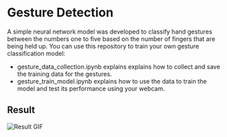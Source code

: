 # Gesture Detection

A simple neural network model was developed to classify hand gestures between the numbers one to five based on the number of fingers that are being held up. You can use this repository to train your own gesture classification model:

- gesture_data_collection.ipynb explains explains how to collect and save the training data for the gestures.
- gesture_train_model.ipynb explains how to use the data to train the model and test its performance using your webcam.

## Result

![Result GIF](example_img/gesture_detection_gif.gif)


